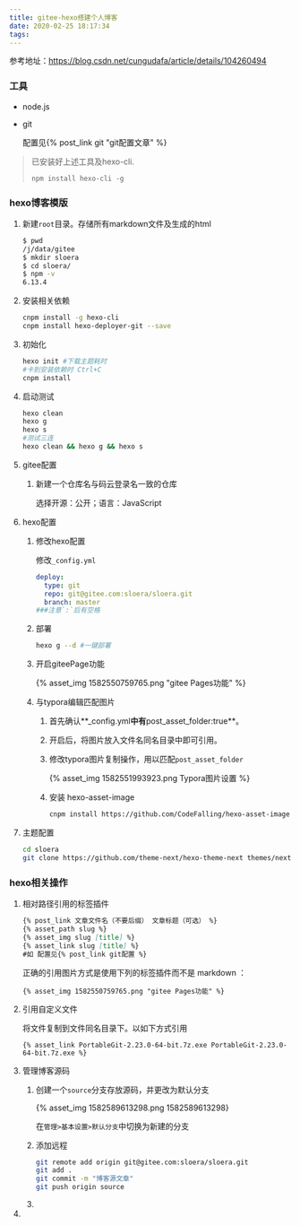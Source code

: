 ```yaml
---
title: gitee-hexo搭建个人博客
date: 2020-02-25 18:17:34
tags:
---
```

参考地址：<https://blog.csdn.net/cungudafa/article/details/104260494>

### 工具

- node.js

- git

  配置见{% post_link git "git配置文章" %}

> 已安装好上述工具及hexo-cli.
>
> `npm install hexo-cli -g`

### hexo博客模版

1. 新建`root`目录。存储所有markdown文件及生成的html

   ```sh
   $ pwd
   /j/data/gitee
   $ mkdir sloera
   $ cd sloera/
   $ npm -v
   6.13.4
   ```

2. 安装相关依赖

   ```sh
   cnpm install -g hexo-cli
   cnpm install hexo-deployer-git --save
   ```

   

3. 初始化

   ```sh
   hexo init #下载主题耗时
   #卡到安装依赖时 Ctrl+C
   cnpm install
   ```

4. 启动测试

   ```sh
   hexo clean
   hexo g
   hexo s
   #测试三连
   hexo clean && hexo g && hexo s
   ```

   

5. gitee配置

   1. 新建一个仓库名与码云登录名一致的仓库

      选择开源：公开；语言：JavaScript

6. hexo配置

   1. 修改hexo配置

      修改`_config.yml`

      ```yaml
      deploy:
        type: git
        repo: git@gitee.com:sloera/sloera.git
        branch: master
      ###注意`:`后有空格
      ```

   2. 部署

      ```sh
      hexo g --d #一键部署
      ```

   3. 开启giteePage功能

      {% asset_img 1582550759765.png "gitee Pages功能" %}

   4. 与typora编辑匹配图片

      1. 首先确认**_config.yml**中有**post_asset_folder:true**。

      2. 开启后，将图片放入文件名同名目录中即可引用。

      3. 修改typora图片复制操作，用以匹配`post_asset_folder`

         {% asset_img 1582551993923.png Typora图片设置 %}

      4. 安装 hexo-asset-image

         ```sh
         cnpm install https://github.com/CodeFalling/hexo-asset-image --save
         ```

7. 主题配置

   ```sh
   cd sloera
   git clone https://github.com/theme-next/hexo-theme-next themes/next
   ```

### hexo相关操作

1. 相对路径引用的标签插件

   ```md
   {% post_link 文章文件名（不要后缀） 文章标题（可选） %}
   {% asset_path slug %}
   {% asset_img slug [title] %}
   {% asset_link slug [title] %}
   #如 配置见{% post_link git配置 %}
   ```

   正确的引用图片方式是使用下列的标签插件而不是 markdown ：

   ```
   {% asset_img 1582550759765.png "gitee Pages功能" %}
   ```

2. 引用自定义文件

   将文件复制到文件同名目录下。以如下方式引用

   ```
   {% asset_link PortableGit-2.23.0-64-bit.7z.exe PortableGit-2.23.0-64-bit.7z.exe %}
   ```
   
3. 管理博客源码

   1. 创建一个`source`分支存放源码，并更改为默认分支

      {% asset_img 1582589613298.png 1582589613298}

      在`管理>基本设置>默认分支`中切换为新建的分支

   2. 添加远程

      ```sh
      git remote add origin git@gitee.com:sloera/sloera.git
      git add .
      git commit -m "博客源文章"
      git push origin source
      ```

      

   3. 

4. 